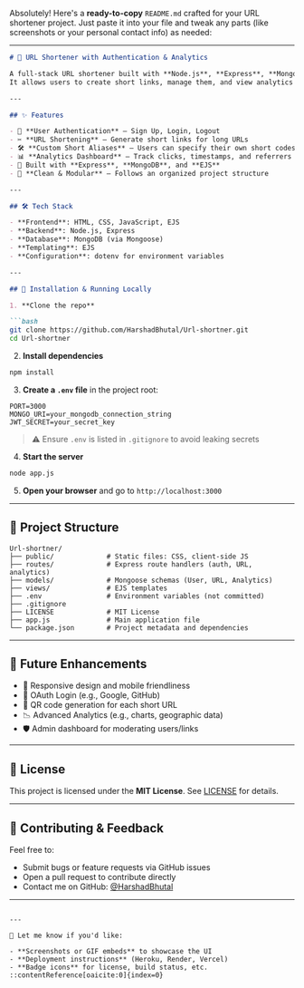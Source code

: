 Absolutely! Here's a **ready-to-copy** `README.md` crafted for your URL shortener project. Just paste it into your file and tweak any parts (like screenshots or your personal contact info) as needed:

---

````markdown
# 🔗 URL Shortener with Authentication & Analytics

A full-stack URL shortener built with **Node.js**, **Express**, **MongoDB**, and **EJS**.  
It allows users to create short links, manage them, and view analytics after logging in.

---

## ✨ Features

- 🔐 **User Authentication** — Sign Up, Login, Logout  
- ✂️ **URL Shortening** — Generate short links for long URLs  
- 🛠️ **Custom Short Aliases** — Users can specify their own short codes  
- 📊 **Analytics Dashboard** — Track clicks, timestamps, and referrers  
- 🧠 Built with **Express**, **MongoDB**, and **EJS**  
- 🔄 **Clean & Modular** — Follows an organized project structure

---

## 🛠 Tech Stack

- **Frontend**: HTML, CSS, JavaScript, EJS  
- **Backend**: Node.js, Express  
- **Database**: MongoDB (via Mongoose)  
- **Templating**: EJS  
- **Configuration**: dotenv for environment variables  

---

## 🚀 Installation & Running Locally

1. **Clone the repo**

```bash
git clone https://github.com/HarshadBhutal/Url-shortner.git
cd Url-shortner
````

2. **Install dependencies**

```bash
npm install
```

3. **Create a `.env` file** in the project root:

```env
PORT=3000
MONGO_URI=your_mongodb_connection_string
JWT_SECRET=your_secret_key
```

> ⚠️ Ensure `.env` is listed in `.gitignore` to avoid leaking secrets

4. **Start the server**

```bash
node app.js
```

5. **Open your browser** and go to `http://localhost:3000`

---

## 📁 Project Structure

```
Url-shortner/
├── public/             # Static files: CSS, client-side JS
├── routes/             # Express route handlers (auth, URL, analytics)
├── models/             # Mongoose schemas (User, URL, Analytics)
├── views/              # EJS templates
├── .env                # Environment variables (not committed)
├── .gitignore
├── LICENSE             # MIT License
├── app.js              # Main application file
└── package.json        # Project metadata and dependencies
```

---

## 🧪 Future Enhancements

* 📱 Responsive design and mobile friendliness
* 🔐 OAuth Login (e.g., Google, GitHub)
* 🧾 QR code generation for each short URL
* 📉 Advanced Analytics (e.g., charts, geographic data)
* 🛡️ Admin dashboard for moderating users/links

---

## 📄 License

This project is licensed under the **MIT License**.
See [LICENSE](LICENSE) for details.

---

## 🙌 Contributing & Feedback

Feel free to:

* Submit bugs or feature requests via GitHub issues
* Open a pull request to contribute directly
* Contact me on GitHub: [@HarshadBhutal](https://github.com/HarshadBhutal)

---

```

---

🎉 Let me know if you'd like:

- **Screenshots or GIF embeds** to showcase the UI  
- **Deployment instructions** (Heroku, Render, Vercel)  
- **Badge icons** for license, build status, etc.
::contentReference[oaicite:0]{index=0}
```
